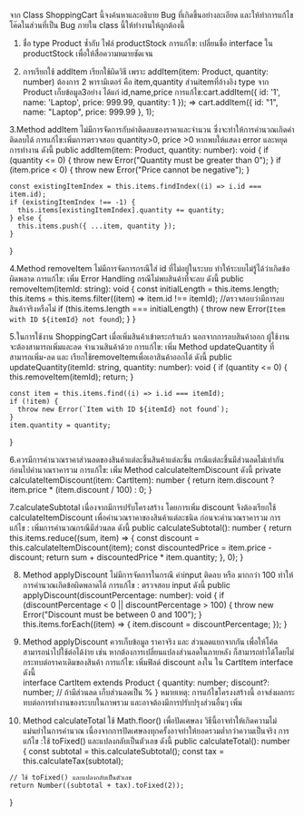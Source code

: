 จาก Class ShoppingCart นี้จงค้นหาและอธิบาย Bug ที่เกิดขึ้นอย่างละเอียด และให้ทำการแก้ไขโค๊ดในส่วนที่เป็น Bug ภายใน class นี้ให้ทำงานให้ถูกต้องนี้

1. ชื่อ type Product ซ้ำกับ ไฟล์ productStock การแก้ไข: เปลี่ยนชื่อ interface ใน productStock เพื่อให้สื่อความหมายชัดเจน

2. การเรียกใช้ addItem เรียกใช้ผิดวิธี เพราะ addItem(item: Product, quantity: number) ต้องการ 2 พารามิเตอร์ คือ item,quantity ส่วนitemที่อ้างอิง type จาก Product เก็บข้อมูล3อย่าง ได้แก่ id,name,price การแก้ไข:cart.addItem({ id: '1', name: 'Laptop', price: 999.99, quantity: 1 }); => cart.addItem({ id: "1", name: "Laptop", price: 999.99 }, 1);

3.Method addItem ไม่มีการจัดการกับค่าติดลบของราคาและจำนวน ซึ่งจะทำให้การคำนวณเกิดค่าติดลบได้ การแก้ไข:เพิ่มการตรวจสอบ quantity>0, price >0 หากพบให้แสดง error และหยุดการทำงาน ดังนี้ 
 public addItem(item: Product, quantity: number): void {
    if (quantity <= 0) {
      throw new Error("Quantity must be greater than 0");
    }
    if (item.price < 0) {
      throw new Error("Price cannot be negative");
    }

    const existingItemIndex = this.items.findIndex((i) => i.id === item.id);
    if (existingItemIndex !== -1) {
      this.items[existingItemIndex].quantity += quantity;
    } else {
      this.items.push({ ...item, quantity });
    }
  }

4.Method removeItem ไม่มีการจัดการกรณีใส่ id ที่ไม่อยู่ในระบบ ทำให้ระบบไม่รู้ได้ว่าเกิดข้อผิดพลาด การแก้ไข: เพิ่ม Error Handling กรณีไม่พบสินค้าที่จะลบ ดังนี้
public removeItem(itemId: string): void {
    const initialLength = this.items.length;
    this.items = this.items.filter((item) => item.id !== itemId);
    //ตรวจสอบว่ามีการลบสินค้าจริงหรือไม่
    if (this.items.length === initialLength) {
      throw new Error(`Item with ID ${itemId} not found`);
    }
  }


5.ในการใช้งาน ShoppingCart เมื่อเพิ่มสินค้าเข้าตระกร้าแล้ว นอกจากการลบสินค้าออก ผู้ใช้งานจะต้องสามารถเพิ่มและลด จำนวนสินค้าด้วย การแก้ไข: เพิ่ม Method updateQuantity ที่สามารถเพิ่ม-ลด และ เรียกใช้removeItemเพื่อเอาสินค้าออกได้ ดังนี้ 
public updateQuantity(itemId: string, quantity: number): void {
    if (quantity <= 0) {
      this.removeItem(itemId);
      return;
    }

    const item = this.items.find((i) => i.id === itemId);
    if (!item) {
      throw new Error(`Item with ID ${itemId} not found`);
    }
    item.quantity = quantity;
  }

6.ควรมีการคำนวณราคาส่วนลดของสินค้าแต่ละชิ้นสินค้าแต่ละชิ้น กรณีแต่ละชิ้นมีส่วนลดไม่เท่ากัน ก่อนไปคำนวณราคารวม การแก้ไข: เพิ่ม Method calculateItemDiscount ดังนี้
private calculateItemDiscount(item: CartItem): number {
    return item.discount ? item.price * (item.discount / 100) : 0;
  }


7.calculateSubtotal เนื่องจากมีการปรับโครงสร้าง โดยการเพิ่ม discount จึงต้องเรียกใช้ calculateItemDiscount เพื่อคำนวณราคาของสินค้าแต่ละชนิด ก่อนจะคำนวณราคารวม การแก้ไข : เพิ่มการคำนวณกรณีมีส่วนลด ดังนี้
 public calculateSubtotal(): number {
    return this.items.reduce((sum, item) => {
      const discount = this.calculateItemDiscount(item);
      const discountedPrice = item.price - discount;
      return sum + discountedPrice * item.quantity;
    }, 0);
  }

8. Method  applyDiscount ไม่มีการจัดการในกรณี ค่าinput ติดลบ หรือ มากกว่า 100 ทำให้การคำนวณเกิดข้อผิดพลาดได้ การแก้ไข : ตรวจสอบ input ดังนี้
public applyDiscount(discountPercentage: number): void {
    if (discountPercentage < 0 || discountPercentage > 100) {
      throw new Error("Discount must be between 0 and 100");
    }
    this.items.forEach((item) => {
      item.discount = discountPercentage;
    });
  }  

9.  Method  applyDiscount ควรเก็บข้อมูล ราคาจริง และ ส่วนลดแยกจากกัน เพื่อให้โค้ดสามารถนำไปใช้ต่อได้ง่าย เช่น หากต้องการเปลี่ยนแปลงส่วนลดในภายหลัง ก็สามารถทำได้โดยไม่กระทบต่อราคาเดิมของสินค้า การแก้ไข: เพิ่มฟิลด์ discount ลงใน ใน CartItem interface ดังนี้  
interface CartItem extends Product {
  quantity: number;
  discount?: number; // ถ้ามีส่วนลด เก็บส่วนลดเป็น %
} หมายเหตุ: การแก้ไขโครงงสร้างนี้ อาจส่งผลกระทบต่อการทำงานของระบบในภาพรวม และอาจต้องมีการปรับปรุงส่วนอื่นๆ เพิ่ม

10.  Method calculateTotal ใช้ Math.floor() เพื่อปัดเศษลง วิธีนี้อาจทำให้เกิดความไม่แม่นยำในการคำนวณ เนื่องจากการปัดเศษลงทุกครั้งอาจทำให้ยอดรวมต่ำกว่าความเป็นจริง การแก้ไข :ใช้ toFixed() และแปลงกลับเป็นตัวเลข ดังนี้
public calculateTotal(): number {
    const subtotal = this.calculateSubtotal();
    const tax = this.calculateTax(subtotal);

    // ใช้ toFixed() และแปลงกลับเป็นตัวเลข
    return Number((subtotal + tax).toFixed(2));
  }
